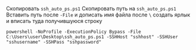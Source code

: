 Скопировать `ssh_auto_ps.ps1`
Скопировать путь на `ssh_auto_ps.ps1`
Вставить путь после `-File` и дописать имя файла после `\`
создать ярлык и вписать туда получившуюся строку 


`powershell -NoProfile -ExecutionPolicy Bypass -File C:\Users\user\Desktop\ssh_auto_ps.ps1 -SSHHost "sshhost" -SSHUser "sshusername" -SSHPass "sshpassword"`
